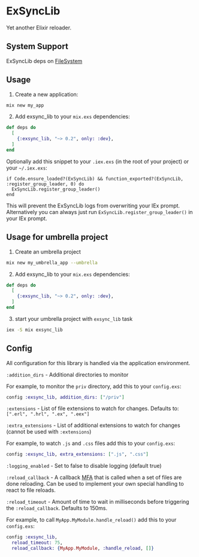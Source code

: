 ExSyncLib
======

Yet another Elixir reloader.

## System Support

ExSyncLib deps on [FileSystem](https://github.com/falood/file_system)

## Usage

1. Create a new application:

```bash
mix new my_app
```

2. Add exsync_lib to your `mix.exs` dependencies:

```elixir
def deps do
  [
    {:exsync_lib, "~> 0.2", only: :dev},
  ]
end
```

Optionally add this snippet to your `.iex.exs` (in the root of your project) or your `~/.iex.exs`:
```
if Code.ensure_loaded?(ExSyncLib) && function_exported?(ExSyncLib, :register_group_leader, 0) do
  ExSyncLib.register_group_leader()
end
```

This will prevent the ExSyncLib logs from overwriting your IEx prompt.
Alternatively you can always just run `ExSyncLib.register_group_leader()` in your
IEx prompt.

## Usage for umbrella project

1. Create an umbrella project

```bash
mix new my_umbrella_app --umbrella
```

2. Add exsync_lib to your `mix.exs` dependencies:

```elixir
def deps do
  [
    {:exsync_lib, "~> 0.2", only: :dev},
  ]
end
```

3. start your umbrella project with `exsync_lib` task

```bash
iex -S mix exsync_lib
```

## Config

All configuration for this library is handled via the application environment.

`:addition_dirs` - Additional directories to monitor

For example, to monitor the `priv` directory, add this to your `config.exs`:

```elixir
config :exsync_lib, addition_dirs: ["/priv"]
```

`:extensions` - List of file extensions to watch for changes. Defaults to: `[".erl", ".hrl", ".ex", ".eex"]`

`:extra_extensions` - List of additional extensions to watch for changes (cannot be used with `:extensions`)

For example, to watch `.js` and `.css` files add this to your `config.exs`:

```elixir
config :exsync_lib, extra_extensions: [".js", ".css"]
```

`:logging_enabled` - Set to false to disable logging (default true)

`:reload_callback` - A callback [MFA](https://codereviewvideos.com/blog/what-is-mfa-in-elixir/) that is called when a set of files are done reloading. Can be used to implement your own special handling to react to file reloads.

`:reload_timeout` - Amount of time to wait in milliseconds before triggering the `:reload_callback`. Defaults to 150ms.

For example, to call `MyApp.MyModule.handle_reload()` add this to your `config.exs`:

```elixir
config :exsync_lib,
  reload_timeout: 75,
  reload_callback: {MyApp.MyModule, :handle_reload, []}
```
